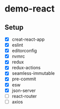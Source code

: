 # demo-react

## Setup

- [x] creat-react-app
- [x] eslint
- [x] editorconfig
- [x] nvmrc
- [x] redux
- [x] redux-actions
- [x] seamless-immutable
- [x] pre-commit
- [x] esw
- [x] json-server
- [ ] react-router
- [ ] axios
